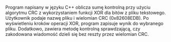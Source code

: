 Program napisany w języku C++ oblicza sumę kontrolną przy użyciu algorytmu CRC z wykorzystaniem funkcji XOR dla bitów z pliku tekstowego. Użytkownik podaje nazwę pliku i wielomian CRC (0x82608EDB). Po wyświetleniu kroków operacji XOR, program zapisuje wynik do wybranego pliku. Dodatkowo, zawiera metodę kontrolną sprawdzającą, czy zakodowana wiadomość dzieli się bez reszty przez wielomian CRC.
